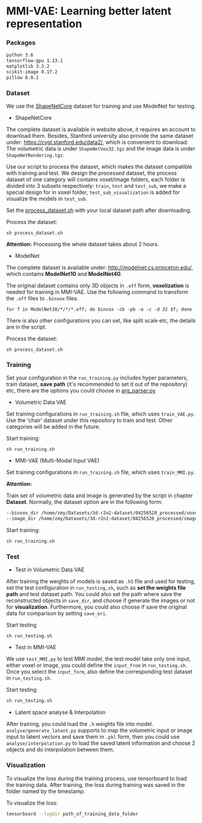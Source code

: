 # MMI-VAE: Learning better latent representation

### Packages

```markdown
python 3.6
tensorflow-gpu 1.13.1
matplotlib 3.3.2
scikit-image 0.17.2 
pillow 8.0.1
```

### Dataset

We use the [ShapeNetCore](https://www.shapenet.org/download/shapenetcore) dataset for training and use ModelNet for testing.

- ShapeNetCore

The complete dataset is available in website above, it requires an account to download them. Besides, Stanford university also provide the same dataset under: https://cvgl.stanford.edu/data2/, which is convenient to download. The volumetric data is under `ShapeNetVox32.tgz` and the image data is under `ShapeNetRendering.tgz`.

Use our script to process the dataset, which makes the dataset compatible with training and test. We design the processed dataset, the process dataset of one category will contains voxel/image folders, each folder is divided into 3 subsets respectively: `train`, `test` and `test_sub`, we make a special design for in voxel folder, `test_sub_visualization` is added for visualize the models in `test_sub`.

Set the [process_dataset.sh](https://github.com/Mingy2018/MMI-VAE/blob/main/process_shapenet.sh) with your local dataset path after downloading.

Process the dataset:

```shell
sh process_dataset.sh
```

**Attention:** Processing the whole dataset takes about 2 hours.

- ModelNet

The complete dataset is available under: http://modelnet.cs.princeton.edu/, which contains **ModelNet10** and **ModelNet40**.

 The original dataset contains only 3D objects in `.off` form, **voxelization** is needed for training in MMI-VAE. Use the following command to transform the `.off` files to `.binvox` files.

```
for f in ModelNet10/*/*/*.off; do binvox -cb -pb -e -c -d 32 $f; done
```







There is also other configurations you can set, like split scale etc, the details are in the script.

Process the dataset:

```
sh process_dataset.sh
```

 

### Training

Set your configuration in the `run_training.py` includes hyper parameters, train dataset, **save path** (it's recommended to set it out of the repository) etc, there are the options you could choose in [arg_parser.py](https://github.com/Mingy2018/MMI-VAE/blob/main/utils/arg_parser.py)

- Volumetric Data VAE

Set training configurations in `run_training.sh` file, which uses `train_VAE.py`. Use the 'chair' dataset under this repository to train and test. Other categories will be added in the future.

Start training:

```shell
sh run_training.sh
```

- MMI-VAE (Multi-Modal Input VAE)

Set training configurations in `run_training.sh` file, which uses `train_MMI.py`.

**Attention:**

Train set of volumetric data and image is generated by the script in chapter **Dataset**. Normally, the dataset option are in the following form:

```sh
--binvox_dir /home/zmy/Datasets/3d-r2n2-dataset/04256520_processed/voxel/train
--image_dir /home/zmy/Datasets/3d-r2n2-dataset/04256520_processed/image/train
```

Start training:

```sh
sh run_training.sh
```



### Test

- Test in Volumetric Data VAE

After training the weights of models is saved as `.h5` file and used for testing, set the test configuration in `run_testing,sh`, such as **set the weights file path** and test dataset path. You could also set the path where save the reconstructed objects in `save_dir`, and choose if generate the images or not for **visualization**. Furthermore, you could also choose if save the original data for comparison by setting `save_ori`.

Start testing

```shell
sh run_testing.sh
```

- Test in MMI-VAE

We use `test_MMI.py` to test MMI model, the test model take only one input, either voxel or image, you could define the `input_from` in `run_testing.sh`. Once you select the `input_form`, also define the corresponding test dataset in `run_testing.sh`.

Start testing

```sh
sh run_testing.sh
```

- Latent space analyse & Interpolation

After training, you could load the `.h` weights file into model. `analyse/generate_latent.py` supports to map the volumetric input or image input to latent vectors and save them in `.pkl` form, then you could use `analyse/interpolation.py` to load the saved latent information and choose 2 objects and do interpolation between them.



### Visualization

To visualize the loss during the training process, use tensorboard to load the training data. After training, the loss during training was saved in the folder named by the timestamp.

To visualize the loss:

```sh
tensorboard --logdir path_of_training_data_folder
```

